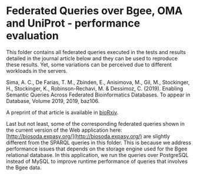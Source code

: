 Federated Queries over Bgee, OMA and UniProt -  performance evaluation
===

This folder contains all federated queries executed in the tests and results detailed in the journal article below and they can be used to reproduce these results. Yet, some variations can be perceived due to different workloads in the servers. 

Sima, A. C., De Farias, T. M., Zbinden, E., Anisimova, M., Gil, M., Stockinger, H., Stockinger, K., Robinson-Rechavi, M. & Dessimoz, C. (2019). Enabling Semantic Queries Across Federated Bioinformatics Databases. To appear in Database, Volume 2019, 2019, baz106.

A preprint of that article is available in [bioRxiv](https://www.biorxiv.org/content/10.1101/686600v1.abstract).

Last but not least, some of the corresponding federated queries shown in the current version of the Web application here: [http://biosoda.expasy.org/](http://biosoda.expasy.org/) are slightly different from the SPARQL queries in this folder. 
This is because we address performance issues that depends on the storage engine used for the Bgee relational database. 
In this application, we run the queries over PostgreSQL instead of MySQL to improve runtime performance of queries that involves the Bgee data. 